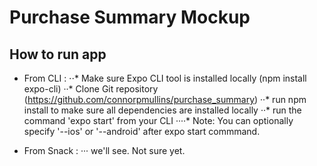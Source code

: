 # Purchase Summary Mockup

## How to run app

* From CLI :
⋅⋅* Make sure Expo CLI tool is installed locally (npm install expo-cli)
··* Clone Git repository (https://github.com/connorpmullins/purchase_summary)
··* run npm install to make sure all dependencies are installed locally
··* run the command 'expo start' from your CLI
····* Note: You can optionally specify '--ios' or '--android' after expo start commmand.

* From Snack :
··· we'll see. Not sure yet.